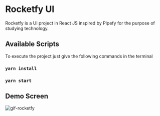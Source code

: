 # Rocketfy UI
Rocketfy is a UI project in React JS inspired by Pipefy for the purpose of studying technology.

## Available Scripts
To execute the project just give the following commands in the terminal

### `yarn install`
### `yarn start`

## Demo Screen
 
![gif-rocketfy](https://user-images.githubusercontent.com/32379195/87995114-033e3d00-cac5-11ea-92e3-26e7d624126a.gif)

